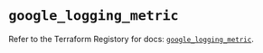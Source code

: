 # `google_logging_metric`

Refer to the Terraform Registory for docs: [`google_logging_metric`](https://registry.terraform.io/providers/hashicorp/google-beta/5.9.0/docs/resources/google_logging_metric).
